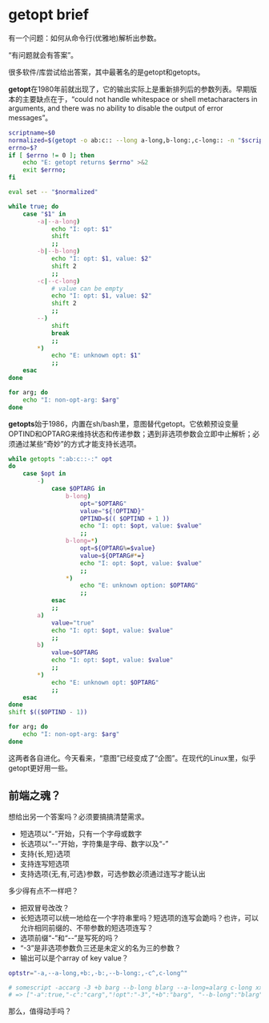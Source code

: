 # getopt brief

有一个问题：如何从命令行(优雅地)解析出参数。

“有问题就会有答案”。

很多软件/库尝试给出答案，其中最著名的是getopt和getopts。

**getopt**在1980年前就出现了，它的输出实际上是重新排列后的参数列表。早期版本的主要缺点在于，“could not handle whitespace or shell metacharacters in arguments, and there was no ability to disable the output of error messages”。

``` bash
scriptname=$0
normalized=$(getopt -o ab:c:: --long a-long,b-long:,c-long:: -n "$scriptname" -- "$@")
errno=$?
if [ $errno != 0 ]; then
    echo "E: getopt returns $errno" >&2
    exit $errno;
fi

eval set -- "$normalized"

while true; do
    case "$1" in
        -a|--a-long)
            echo "I: opt: $1"
            shift
            ;;
        -b|--b-long)
            echo "I: opt: $1, value: $2"
            shift 2
            ;;
        -c|--c-long)
            # value can be empty
            echo "I: opt: $1, value: $2"
            shift 2
            ;;
        --)
            shift
            break
            ;;
        *)
            echo "E: unknown opt: $1"
            ;;
    esac
done

for arg; do
    echo "I: non-opt-arg: $arg"
done
```

**getopts**始于1986，内置在sh/bash里，意图替代getopt。它依赖预设变量OPTIND和OPTARG来维持状态和传递参数；遇到非选项参数会立即中止解析；必须通过某些“奇妙”的方式才能支持长选项。

``` bash
while getopts ":ab:c::-:" opt
do
    case $opt in
        -)
            case $OPTARG in
                b-long)
                    opt="$OPTARG"
                    value="${!OPTIND}"
                    OPTIND=$(( $OPTIND + 1 ))
                    echo "I: opt: $opt, value: $value"
                    ;;
                b-long=*)
                    opt=${OPTARG%=$value}
                    value=${OPTARG#*=}
                    echo "I: opt: $opt, value: $value"
                    ;;
                *)
                    echo "E: unknown option: $OPTARG"
                    ;;
            esac
            ;;
        a)
            value="true"
            echo "I: opt: $opt, value: $value"
            ;;
        b)
            value=$OPTARG
            echo "I: opt: $opt, value: $value"
            ;;
        *)
            echo "E: unknown opt: $OPTARG"
            ;;
    esac
done
shift $(($OPTIND - 1))

for arg; do
    echo "I: non-opt-arg: $arg"
done
```

这两者各自进化。今天看来，“意图”已经变成了“企图”。在现代的Linux里，似乎getopt更好用一些。

## 前端之魂？

想给出另一个答案吗？必须要搞搞清楚需求。
- 短选项以“-”开始，只有一个字母或数字
- 长选项以“--”开始，字符集是字母、数字以及“-”
- 支持{长,短}选项
- 支持连写短选项
- 支持选项{无,有,可选}参数，可选参数必须通过连写才能认出

多少得有点不一样吧？

- 把双冒号改改？
- 长短选项可以统一地给在一个字符串里吗？短选项的连写会跪吗？也许，可以允许相同前缀的、不带参数的短选项连写？
- 选项前缀“-”和“--”是写死的吗？
- “-3”是非选项参数负三还是未定义的名为三的参数？
- 输出可以是个array of key value？

```bash
optstr="-a,--a-long,+b:,-b:,--b-long:,-c^,c-long^"

# somescript -accarg -3 +b barg --b-long blarg --a-long=alarg c-long xxx
# => ["-a":true,"-c":"carg","!opt":"-3","+b":"barg", "--b-long":"blarg","--a-long":"alarg","c-long":"","!opt":"xxx"]
```

那么，值得动手吗？
